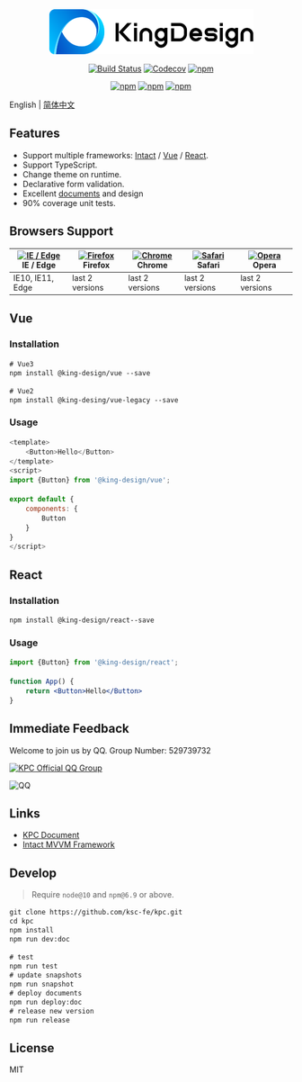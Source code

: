 <div align="center">

<a href="https://design.ksyun.com" rel="nofollow">
    <img src="/site/src/imgs/header_logo_x2.png" alt="LOGO" />
</a>

<p></p>

[![Build Status](https://github.com/ksc-fe/kpc/workflows/Node.js%20CI/badge.svg?branch=master)](https://github.com/ksc-fe/kpc/actions?query=workflow%3A%22Node.js+CI%22)
[![Codecov](https://codecov.io/gh/ksc-fe/kpc/branch/master/graphs/badge.svg)](https://codecov.io/gh/ksc-fe/kpc/branch/master)
[![npm](https://img.shields.io/npm/v/@king-design/vue.svg)](https://www.npmjs.com/package/@king-design/vue)

[![npm](https://img.shields.io/npm/dm/@king-design/react.svg)](https://www.npmjs.com/package/@king-design/react)
[![npm](https://img.shields.io/npm/dm/@king-design/vue.svg)](https://www.npmjs.com/package/@king-design/vue)
[![npm](https://img.shields.io/npm/dm/@king-design/vue-legacy.svg)](https://www.npmjs.com/package/@king-design/vue-legacy)

</div>

English | [简体中文](./README-zh_CN.md)

## Features 

* Support multiple frameworks: [Intact][1] / [Vue][2] / [React][3].
* Support TypeScript.
* Change theme on runtime. 
* Declarative form validation.
* Excellent [documents](https://design.ksyun.com) and design
* 90% coverage unit tests.

## Browsers Support

| [<img src="https://raw.githubusercontent.com/alrra/browser-logos/master/src/edge/edge_48x48.png" alt="IE / Edge" width="24px" height="24px" />](http://godban.github.io/browsers-support-badges/)</br>IE / Edge | [<img src="https://raw.githubusercontent.com/alrra/browser-logos/master/src/firefox/firefox_48x48.png" alt="Firefox" width="24px" height="24px" />](http://godban.github.io/browsers-support-badges/)</br>Firefox | [<img src="https://raw.githubusercontent.com/alrra/browser-logos/master/src/chrome/chrome_48x48.png" alt="Chrome" width="24px" height="24px" />](http://godban.github.io/browsers-support-badges/)</br>Chrome | [<img src="https://raw.githubusercontent.com/alrra/browser-logos/master/src/safari/safari_48x48.png" alt="Safari" width="24px" height="24px" />](http://godban.github.io/browsers-support-badges/)</br>Safari | [<img src="https://raw.githubusercontent.com/alrra/browser-logos/master/src/opera/opera_48x48.png" alt="Opera" width="24px" height="24px" />](http://godban.github.io/browsers-support-badges/)</br>Opera |
| --------- | --------- | --------- | --------- | --------- |
| IE10, IE11, Edge| last 2 versions| last 2 versions| last 2 versions| last 2 versions

## Vue

### Installation

```shell
# Vue3
npm install @king-design/vue --save

# Vue2
npm install @king-desing/vue-legacy --save
```

### Usage 

```js
<template>
    <Button>Hello</Button>
</template>
<script>
import {Button} from '@king-design/vue';

export default {
    components: {
        Button
    }
}
</script>
```

## React

### Installation 

```shell
npm install @king-design/react--save
```

### Usage 

```jsx
import {Button} from '@king-design/react';

function App() {
    return <Button>Hello</Button>
}
```

## Immediate Feedback

Welcome to join us by QQ. Group Number: 529739732 

[![KPC Official QQ Group](https://pub.idqqimg.com/wpa/images/group.png)](https://shang.qq.com/wpa/qunwpa?idkey=a9ef1aa7e7befbd3eaa61a3f2c3f7ab17436dbd317f6d02c9a643e0049e52cad)

![QQ](/site/src/imgs/qqqun.png)


## Links 

* [KPC Document](https://design.ksyun.com)
* [Intact MVVM Framework][1]

## Develop 

> Require `node@10` and `npm@6.9` or above.

```shell
git clone https://github.com/ksc-fe/kpc.git
cd kpc
npm install
npm run dev:doc

# test 
npm run test
# update snapshots 
npm run snapshot
# deploy documents
npm run deploy:doc
# release new version 
npm run release
```

## License 

MIT


[1]: http://javey.github.io/intact/
[2]: https://vuejs.org/
[3]: https://reactjs.org/
[4]: https://angular.io/
[5]: https://design.ksyun.com/docs/angular/
